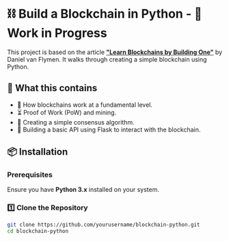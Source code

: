 # ⛓️ Build a Blockchain in Python - 🚧 Work in Progress

This project is based on the article **["Learn Blockchains by Building One"](https://hackernoon.com/learn-blockchains-by-building-one-117428612f46)** by Daniel van Flymen. It walks through creating a simple blockchain using Python.  

## 🚀 What this contains

- 🔗 How blockchains work at a fundamental level.  
- ⏳ Proof of Work (PoW) and mining.  
- 🔄 Creating a simple consensus algorithm.  
- 📡 Building a basic API using Flask to interact with the blockchain.  

## 📦 Installation  

### Prerequisites  
Ensure you have **Python 3.x** installed on your system.  

### 1️⃣ Clone the Repository  
```bash
git clone https://github.com/yourusername/blockchain-python.git
cd blockchain-python
